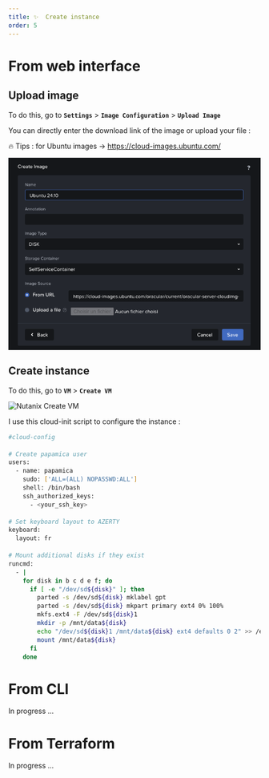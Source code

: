```yaml
---
title: ✨  Create instance
order: 5
---
```


# From web interface

## Upload image

To do this, go to **`Settings`** > **`Image Configuration`** > **`Upload Image`**

You can directly enter the download link of the image or upload your file :

🔥 Tips : for Ubuntu images → https://cloud-images.ubuntu.com/

<img src="../assets/images/nutanix_upload_image.png" alt="Nutanix Upload Image" style="max-width: 100%; height: auto; display: block; margin-left: auto; margin-right: auto;">

## Create instance

To do this, go to **`VM`** > **`Create VM`**

<img src="../assets/images/nutanix_create_instance.gif" alt="Nutanix Create VM" style="max-width: 100%; height: auto; display: block; margin-left: auto; margin-right: auto;">

I use this cloud-init script to configure the instance :

```bash
#cloud-config

# Create papamica user
users:
  - name: papamica
    sudo: ['ALL=(ALL) NOPASSWD:ALL']
    shell: /bin/bash
    ssh_authorized_keys:
      - <your_ssh_key>

# Set keyboard layout to AZERTY
keyboard:
  layout: fr

# Mount additional disks if they exist
runcmd:
  - |
    for disk in b c d e f; do
      if [ -e "/dev/sd${disk}" ]; then
        parted -s /dev/sd${disk} mklabel gpt
        parted -s /dev/sd${disk} mkpart primary ext4 0% 100%
        mkfs.ext4 -F /dev/sd${disk}1
        mkdir -p /mnt/data${disk}
        echo "/dev/sd${disk}1 /mnt/data${disk} ext4 defaults 0 2" >> /etc/fstab
        mount /mnt/data${disk}
      fi
    done

```

# From CLI

In progress ...

# From Terraform
In progress ...
